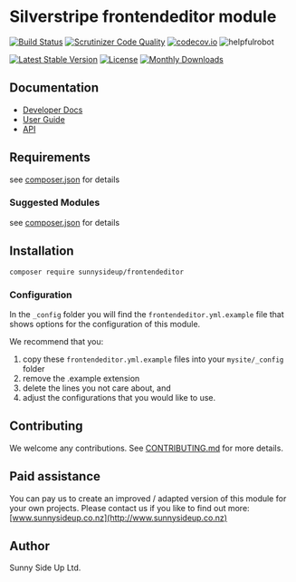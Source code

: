 # Silverstripe frontendeditor module
[![Build Status](https://travis-ci.org/sunnysideup/silverstripe-frontendeditor.svg?branch=master)](https://travis-ci.org/sunnysideup/silverstripe-frontendeditor)
[![Scrutinizer Code Quality](https://scrutinizer-ci.com/g/sunnysideup/silverstripe-frontendeditor/badges/quality-score.png?b=master)](https://scrutinizer-ci.com/g/sunnysideup/silverstripe-frontendeditor/?branch=master)
[![codecov.io](https://codecov.io/github/sunnysideup/silverstripe-frontendeditor/coverage.svg?branch=master)](https://codecov.io/github/sunnysideup/silverstripe-frontendeditor?branch=master)
![helpfulrobot](https://helpfulrobot.io/sunnysideup/frontendeditor/badge)

[![Latest Stable Version](https://poser.pugx.org/sunnysideup/frontendeditor/version)](https://packagist.org/packages/sunnysideup/frontendeditor)
[![License](https://poser.pugx.org/sunnysideup/frontendeditor/license)](https://packagist.org/packages/sunnysideup/frontendeditor)
[![Monthly Downloads](https://poser.pugx.org/sunnysideup/frontendeditor/d/monthly)](https://packagist.org/packages/sunnysideup/frontendeditor)


## Documentation



 * [Developer Docs](docs/en/INDEX.md)
 * [User Guide](docs/en/userguide.md)
 * [API](http://ssmods.com/apis/frontendeditor/docs/en/api/)

## Requirements



see [composer.json](composer.json) for details

### Suggested Modules



see [composer.json](composer.json) for details


## Installation


```
composer require sunnysideup/frontendeditor
```

### Configuration



In the `_config` folder you will find the `frontendeditor.yml.example`
file that shows options for the configuration of this module.

We recommend that you:

  1. copy these `frontendeditor.yml.example` files into your
`mysite/_config` folder
  2. remove the .example extension
  3. delete the lines you not care about, and
  4. adjust the configurations that you would like to use.


## Contributing



We welcome any contributions. See [CONTRIBUTING.md](CONTRIBUTING.md) for more details.

## Paid assistance



You can pay us to create an improved / adapted version of this module for your own projects.  Please contact us if you like to find out more: [www.sunnysideup.co.nz](http://www.sunnysideup.co.nz)

## Author



Sunny Side Up Ltd.

